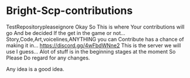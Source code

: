 # Bright-Scp-contributions
TestRepositorypleaseignore
Okay So This is where Your contributions will go And be decided If the get in the game or not...
Story,Code,Art,voicelines,ANYTHING you can Contribute has a chance of making it in...
https://discord.gg/4wFbdWNne2 This is the server we will use I guess... Alot of stuff is in the beginning stages at the moment So Please Do regard for any changes.

Any idea is a good idea.
